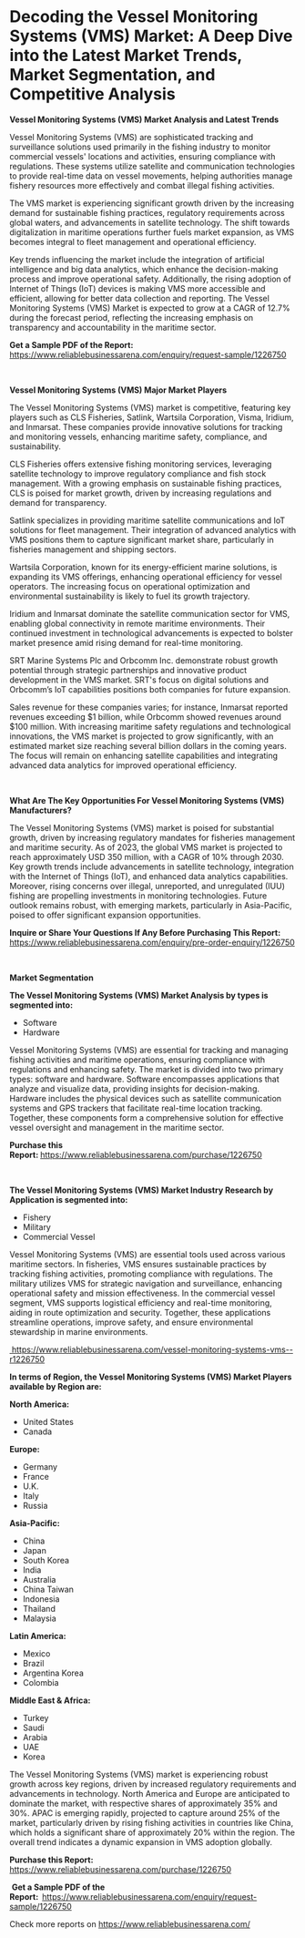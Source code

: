 <p><h1>Decoding the Vessel Monitoring Systems (VMS) Market: A Deep Dive into the Latest Market Trends, Market Segmentation, and Competitive Analysis</h1></p><p><strong>Vessel Monitoring Systems (VMS) Market Analysis and Latest Trends</strong></p>
<p><p>Vessel Monitoring Systems (VMS) are sophisticated tracking and surveillance solutions used primarily in the fishing industry to monitor commercial vessels' locations and activities, ensuring compliance with regulations. These systems utilize satellite and communication technologies to provide real-time data on vessel movements, helping authorities manage fishery resources more effectively and combat illegal fishing activities. </p><p>The VMS market is experiencing significant growth driven by the increasing demand for sustainable fishing practices, regulatory requirements across global waters, and advancements in satellite technology. The shift towards digitalization in maritime operations further fuels market expansion, as VMS becomes integral to fleet management and operational efficiency.</p><p>Key trends influencing the market include the integration of artificial intelligence and big data analytics, which enhance the decision-making process and improve operational safety. Additionally, the rising adoption of Internet of Things (IoT) devices is making VMS more accessible and efficient, allowing for better data collection and reporting. The Vessel Monitoring Systems (VMS) Market is expected to grow at a CAGR of 12.7% during the forecast period, reflecting the increasing emphasis on transparency and accountability in the maritime sector.</p></p>
<p><strong>Get a Sample PDF of the Report:&nbsp;</strong> <a href="https://www.reliablebusinessarena.com/enquiry/request-sample/1226750?utm_campaign=3041&utm_medium=2&utm_source=Github&utm_content=ia&utm_term=11032025&utm_id=vessel-monitoring-systems-vms">https://www.reliablebusinessarena.com/enquiry/request-sample/1226750</a></p>
<p>&nbsp;</p>
<p><strong>Vessel Monitoring Systems (VMS) Major Market Players</strong></p>
<p><p>The Vessel Monitoring Systems (VMS) market is competitive, featuring key players such as CLS Fisheries, Satlink, Wartsila Corporation, Visma, Iridium, and Inmarsat. These companies provide innovative solutions for tracking and monitoring vessels, enhancing maritime safety, compliance, and sustainability.</p><p>CLS Fisheries offers extensive fishing monitoring services, leveraging satellite technology to improve regulatory compliance and fish stock management. With a growing emphasis on sustainable fishing practices, CLS is poised for market growth, driven by increasing regulations and demand for transparency.</p><p>Satlink specializes in providing maritime satellite communications and IoT solutions for fleet management. Their integration of advanced analytics with VMS positions them to capture significant market share, particularly in fisheries management and shipping sectors.</p><p>Wartsila Corporation, known for its energy-efficient marine solutions, is expanding its VMS offerings, enhancing operational efficiency for vessel operators. The increasing focus on operational optimization and environmental sustainability is likely to fuel its growth trajectory.</p><p>Iridium and Inmarsat dominate the satellite communication sector for VMS, enabling global connectivity in remote maritime environments. Their continued investment in technological advancements is expected to bolster market presence amid rising demand for real-time monitoring.</p><p>SRT Marine Systems Plc and Orbcomm Inc. demonstrate robust growth potential through strategic partnerships and innovative product development in the VMS market. SRT's focus on digital solutions and Orbcomm’s IoT capabilities positions both companies for future expansion.</p><p>Sales revenue for these companies varies; for instance, Inmarsat reported revenues exceeding $1 billion, while Orbcomm showed revenues around $100 million. With increasing maritime safety regulations and technological innovations, the VMS market is projected to grow significantly, with an estimated market size reaching several billion dollars in the coming years. The focus will remain on enhancing satellite capabilities and integrating advanced data analytics for improved operational efficiency.</p></p>
<p>&nbsp;</p>
<p><strong>What Are The Key Opportunities For Vessel Monitoring Systems (VMS) Manufacturers?</strong></p>
<p><p>The Vessel Monitoring Systems (VMS) market is poised for substantial growth, driven by increasing regulatory mandates for fisheries management and maritime security. As of 2023, the global VMS market is projected to reach approximately USD 350 million, with a CAGR of 10% through 2030. Key growth trends include advancements in satellite technology, integration with the Internet of Things (IoT), and enhanced data analytics capabilities. Moreover, rising concerns over illegal, unreported, and unregulated (IUU) fishing are propelling investments in monitoring technologies. Future outlook remains robust, with emerging markets, particularly in Asia-Pacific, poised to offer significant expansion opportunities.</p></p>
<p><strong>Inquire or Share Your Questions If Any Before Purchasing This Report:</strong> <a href="https://www.reliablebusinessarena.com/enquiry/pre-order-enquiry/1226750?utm_campaign=3041&utm_medium=2&utm_source=Github&utm_content=ia&utm_term=11032025&utm_id=vessel-monitoring-systems-vms">https://www.reliablebusinessarena.com/enquiry/pre-order-enquiry/1226750</a></p>
<p>&nbsp;</p>
<p><strong>Market Segmentation</strong></p>
<p><strong>The Vessel Monitoring Systems (VMS) Market Analysis by types is segmented into:</strong></p>
<p><ul><li>Software</li><li>Hardware</li></ul></p>
<p><p>Vessel Monitoring Systems (VMS) are essential for tracking and managing fishing activities and maritime operations, ensuring compliance with regulations and enhancing safety. The market is divided into two primary types: software and hardware. Software encompasses applications that analyze and visualize data, providing insights for decision-making. Hardware includes the physical devices such as satellite communication systems and GPS trackers that facilitate real-time location tracking. Together, these components form a comprehensive solution for effective vessel oversight and management in the maritime sector.</p></p>
<p><strong>Purchase this Report:&nbsp;</strong><a href="https://www.reliablebusinessarena.com/purchase/1226750?utm_campaign=3041&utm_medium=2&utm_source=Github&utm_content=ia&utm_term=11032025&utm_id=vessel-monitoring-systems-vms">https://www.reliablebusinessarena.com/purchase/1226750</a></p>
<p>&nbsp;</p>
<p><strong>The Vessel Monitoring Systems (VMS) Market Industry Research by Application is segmented into:</strong></p>
<p><ul><li>Fishery</li><li>Military</li><li>Commercial Vessel</li></ul></p>
<p><p>Vessel Monitoring Systems (VMS) are essential tools used across various maritime sectors. In fisheries, VMS ensures sustainable practices by tracking fishing activities, promoting compliance with regulations. The military utilizes VMS for strategic navigation and surveillance, enhancing operational safety and mission effectiveness. In the commercial vessel segment, VMS supports logistical efficiency and real-time monitoring, aiding in route optimization and security. Together, these applications streamline operations, improve safety, and ensure environmental stewardship in marine environments.</p></p>
<p><a href="https://www.reliablebusinessarena.com/vessel-monitoring-systems-vms--r1226750?utm_campaign=3041&utm_medium=2&utm_source=Github&utm_content=ia&utm_term=11032025&utm_id=vessel-monitoring-systems-vms">&nbsp;https://www.reliablebusinessarena.com/vessel-monitoring-systems-vms--r1226750</a></p>
<p><strong>In terms of Region, the Vessel Monitoring Systems (VMS) Market Players available by Region are:</strong></p>
<p>
    <p> <strong> North America: </strong>
        <ul>
            <li>United States</li>
            <li>Canada</li>
        </ul>
        </p> 
    <p> <strong> Europe: </strong>
        <ul>
            <li>Germany</li>
            <li>France</li>
            <li>U.K.</li>
            <li>Italy</li>
            <li>Russia</li>
        </ul>
        </p> 
    <p> <strong> Asia-Pacific: </strong>
        <ul>
            <li>China</li>
            <li>Japan</li>
            <li>South Korea</li>
            <li>India</li>
            <li>Australia</li>
            <li>China Taiwan</li>
            <li>Indonesia</li>
            <li>Thailand</li>
            <li>Malaysia</li>
        </ul>
        </p> 
    <p> <strong> Latin America: </strong>
        <ul>
            <li>Mexico</li>
            <li>Brazil</li>
            <li>Argentina Korea</li>
            <li>Colombia</li>
        </ul>
        </p> 
    <p> <strong> Middle East & Africa: </strong>
        <ul>
            <li>Turkey</li>
            <li>Saudi</li>
            <li>Arabia</li>
            <li>UAE</li>
            <li>Korea</li>
        </ul>
    </p>
    </p>
<p><p>The Vessel Monitoring Systems (VMS) market is experiencing robust growth across key regions, driven by increased regulatory requirements and advancements in technology. North America and Europe are anticipated to dominate the market, with respective shares of approximately 35% and 30%. APAC is emerging rapidly, projected to capture around 25% of the market, particularly driven by rising fishing activities in countries like China, which holds a significant share of approximately 20% within the region. The overall trend indicates a dynamic expansion in VMS adoption globally.</p></p>
<p><strong>Purchase this Report: </strong><a href="https://www.reliablebusinessarena.com/purchase/1226750?utm_campaign=3041&utm_medium=2&utm_source=Github&utm_content=ia&utm_term=11032025&utm_id=vessel-monitoring-systems-vms">https://www.reliablebusinessarena.com/purchase/1226750</a></p>
<p>&nbsp;<strong>Get a Sample PDF of the Report:&nbsp;&nbsp;</strong><a href="https://www.reliablebusinessarena.com/enquiry/request-sample/1226750?utm_campaign=3041&utm_medium=2&utm_source=Github&utm_content=ia&utm_term=11032025&utm_id=vessel-monitoring-systems-vms">https://www.reliablebusinessarena.com/enquiry/request-sample/1226750</a></p>
<p><strong></strong></p>
<p>Check more reports on <a href="https://www.reliablebusinessarena.com/?utm_campaign=3041&utm_medium=2&utm_source=Github&utm_content=ia&utm_term=11032025&utm_id=vessel-monitoring-systems-vms">https://www.reliablebusinessarena.com/</a></p>